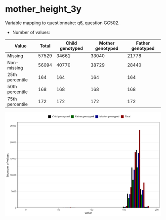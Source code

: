 # mother_height_3y
Variable mapping to questionnaire: q6, question GG502.
- Number of values:

| Value | Total | Child genotyped | Mother genotyped | Father genotyped |
| ----- | ----- | --------------- | ---------------- | ---------------- |
| Missing | 57529 | 34661 | 33040 | 21778 |
| Non-missing | 56094 | 40770 | 38729 | 28440 |
| 25th percentile | 164 | 164 | 164 | 164 |
| 50th percentile | 168 | 168 | 168 | 168 |
| 75th percentile | 172 | 172 | 172 | 172 |



![](mother_height_3y_n.png)



